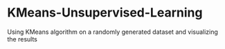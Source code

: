# KMeans-Unsupervised-Learning
Using KMeans algorithm on a randomly generated dataset and visualizing the results
